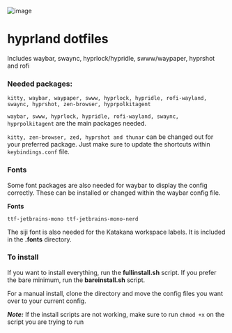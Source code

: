 ![image](https://github.com/user-attachments/assets/428854bd-558e-4501-9b28-361b4d92aa3a)

# hyprland dotfiles

Includes waybar, swaync, hyprlock/hypridle, swww/waypaper, hyprshot and rofi

### Needed packages:
```kitty, waybar, waypaper, swww, hyprlock, hypridle, rofi-wayland, swaync, hyprshot, zen-browser, hyprpolkitagent```

```waybar, swww, hyprlock, hypridle, rofi-wayland, swaync, hyprpolkitagent``` are the main packages needed.

```kitty, zen-browser, zed, hyprshot and thunar``` can be changed out for your preferred package. Just make sure to update the shortcuts within ```keybindings.conf``` file.

### Fonts

Some font packages are also needed for waybar to display the config correctly. These can be installed or changed within the waybar config file.

**Fonts**
```
ttf-jetbrains-mono ttf-jetbrains-mono-nerd
```
The siji font is also needed for the Katakana workspace labels. It is included in the **.fonts** directory.

### To install

If you want to install everything, run the **fullinstall.sh** script. If you prefer the bare minimum, run the **bareinstall.sh** script.

For a manual install, clone the directory and move the config files you want over to your current config.

***Note:***
If the install scripts are not working, make sure to run ```chmod +x``` on the script you are trying to run
